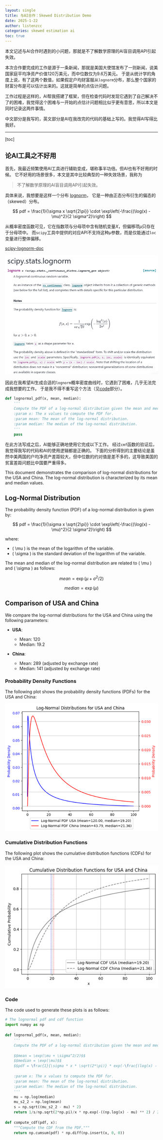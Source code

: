 ```yaml
---
layout: single
title: 与AI合作：Skewed Distribution Demo
date: 2025-1-22
author: listenzcc
categories: skewed estimation ai
toc: true
---
```


本文记述与AI合作时遇到的小问题，那就是不了解数学原理的AI盲目调用API引起失效。

本次合作要完成的工作是源于一条新闻，那就是美国大使馆发布了一则新闻，说美国家庭平均净资产价值120万美元，而中位数仅为9.6万美元。
于是从统计学的角度上说，有了这两个数值，如果假定户均财富服从`lognorm`分布，那么整个国家的财富分布是可以估计出来的。这就是简单的点估计问题。

工作过程是这样的，AI帮我搭建了框架，但在检查代码时发现它遇到了自己解决不了的困难，我觉得这个困难与一开始的点估计问题相比似乎更有意思，所以本文是同时记录这两件事情。

中文部分是我写的，英文部分是AI在我改完的代码的基础上写的。我觉得AI写得比我好。

---

[toc]

## 论AI工具之不好用

首先，我最近频繁使用AI工具进行辅助变成，堪称事半功倍。但AI也有不好用的时候。
它不好用的场景很多，本文是其中比较典型的一种失效场景，我称为

> 不了解数学原理的AI盲目调用API引起失效。

具体来说，我想要是这样一个分布
[lognorm](https://en.wikipedia.org/wiki/Log-normal_distribution "lognorm")，
它是一种由正态分布衍生的偏态的（skewed）分布。

$$
pdf = \frac{1}{\sigma x \sqrt{2\pi}} \cdot \exp\left(-\frac{(\log(x) - \mu)^2}{2 \sigma^2}\right)
$$

从概率密度函数可见，它在指数项与分母项中含有随机变量$X$，但偏移项$\mu$只存在于分母项中。
而`scipy`工具中提供的对应API不支持这种$\mu$参数，而是仅能通过`loc`变量进行整体偏移。

[scipy-lognorm-doc](https://docs.scipy.org/doc/scipy-1.15.0/reference/generated/scipy.stats.lognorm.html "scipy-lognorm-doc")

![scipy-lognorm](/assets/probability/skewed-distribution-demo//scipy_lognorm.png)

因此在我希望AI生成合适的`lognorm`概率密度曲线时，它遇到了困难，几乎无法完成我想要的工作。
于是我不得不重写这个方法（见[code](#code)部分）。

```python
def lognormal_pdf(x, mean, median):
    '''
    Compute the PDF of a log-normal distribution given the mean and median.
    :param x: The x values to compute the PDF for.
    :param mean: The mean of the log-normal distribution.
    :param median: The median of the log-normal distribution.
    '''
    pass
```

在此方法写成之后，AI能够正确地使用它完成以下工作。
经过`cmf`函数的验证后，我觉得我写的代码和AI的使用逻辑都是正确的。
下面的分析得到的主要结论是虽然中美两国的户均净资产差距较大，但中位数的约对值是差不多的，这导致美国的贫富差距问题比中国要严重得多。

This document demonstrates the comparison of log-normal distributions for the USA and China. The log-normal distribution is characterized by its mean and median values.

## Log-Normal Distribution

The probability density function (PDF) of a log-normal distribution is given by:

$$
pdf = \frac{1}{\sigma x \sqrt{2\pi}} \cdot \exp\left(-\frac{(\log(x) - \mu)^2}{2 \sigma^2}\right)
$$

where:

- \( \mu \) is the mean of the logarithm of the variable.
- \( \sigma \) is the standard deviation of the logarithm of the variable.

The mean and median of the log-normal distribution are related to \( \mu \) and \( \sigma \) as follows:

$$
mean = \exp(\mu + \sigma^2 / 2)
$$

$$
median = \exp(\mu)
$$

## Comparison of USA and China

We compare the log-normal distributions for the USA and China using the following parameters:

- **USA**:
  - Mean: 120
  - Median: 19.2

- **China**:
  - Mean: 289 (adjusted by exchange rate)
  - Median: 141 (adjusted by exchange rate)

### Probability Density Functions

The following plot shows the probability density functions (PDFs) for the USA and China:

![PDF Comparison](/assets/probability/skewed-distribution-demo/pdf_comparison.png)

### Cumulative Distribution Functions

The following plot shows the cumulative distribution functions (CDFs) for the USA and China:

![CDF Comparison](/assets/probability/skewed-distribution-demo/cdf_comparison.png)

### Code

The code used to generate these plots is as follows:

```python
# The lognormal pdf and cdf function
import numpy as np

def lognormal_pdf(x, mean, median):
    '''
    Compute the PDF of a log-normal distribution given the mean and median.

    $$mean = \exp(\mu + \sigma^2/2)$$
    $$median = \exp(\mu)$$
    $$pdf = \frac{1}{\sigma * x * \sqrt(2*\pi)} * exp(-\frac{(log(x) - mu)^2} { 2 \sigma^2}$$

    :param x: The x values to compute the PDF for.
    :param mean: The mean of the log-normal distribution.
    :param median: The median of the log-normal distribution.
    '''
    mu = np.log(median)
    mu_s2_2 = np.log(mean)
    s = np.sqrt((mu_s2_2 - mu) * 2)
    return 1/s/np.sqrt(2*np.pi)/x * np.exp(-((np.log(x) - mu) ** 2) / 2 / s ** 2)

def compute_cdf(pdf, x):
    """Compute the CDF from the PDF."""
    return np.cumsum(pdf) * np.diff(np.insert(x, 0, 0))
```

